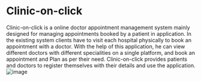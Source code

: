 # Clinic-on-click
Clinic-on-click is a online doctor appointment management system mainly designed for managing appointments booked by a patient in application. In the existing system clients have to visit each hospital physically to book an appointment with a doctor. With the help of this application, he can view different doctors with different specialities on a single platform, and book an appointment and Plan as per their need.
 Clinic-on-click provides patients and doctors to register themselves with their details and use the application.
![image](https://user-images.githubusercontent.com/109784306/192706624-e7893e51-6132-4b29-a570-912bf4f8e08e.png)
